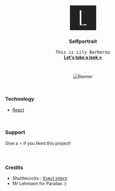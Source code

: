 <p align="center">
  <img src="https://raw.githubusercontent.com/Nahay/SelfPortrait/master/public/apple-touch-icon.png" alt="Logo" width="85" height="80">

  <h3 align="center">Selfportrait</h3>

  <p align="center">
    <samp>This is Lily Barberou</samp>
    <br />
    <a href="https://lilybarberou-autoportrait.vercel.app"><strong>Let's take a look »</strong></a>
  </p>
</p>

<br/>

<p align="center">
  <img src="https://raw.githubusercontent.com/Nahay/Assets/master/Selfportrait/banner.png" alt="Banner">
</p>

<br/>

### Technology

-   [React](https://reactjs.org/)

<br/>

### Support

Give a ⭐️ if you liked this project!

<br/>

### Credits

-   Shuttlecocks : [Xvect intern](https://www.freepik.com/author/xvect-intern)
-   Mr Lehmann for Parallax :)
